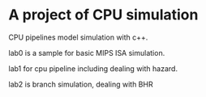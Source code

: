 # A project of CPU simulation

CPU pipelines model simulation with c++.

lab0 is a sample for basic MIPS ISA simulation.

lab1 for cpu pipeline including dealing with hazard.

lab2 is branch simulation, dealing with BHR

